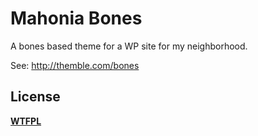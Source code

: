# Mahonia Bones

A bones based theme for a WP site for my neighborhood.

See: http://themble.com/bones

## License
__[WTFPL](http://sam.zoy.org/wtfpl/)__


